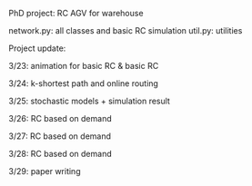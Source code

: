 PhD project: RC AGV for warehouse

network.py: all classes and basic RC simulation
util.py: utilities

Project update:

3/23: animation for basic RC & basic RC

3/24: k-shortest path and online routing

3/25: stochastic models + simulation result

3/26: RC based on demand

3/27: RC based on demand

3/28: RC based on demand

3/29: paper writing
